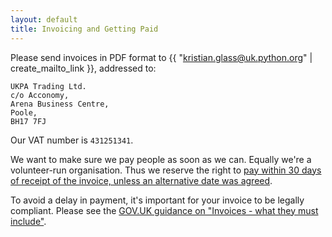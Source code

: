 ```yaml
---
layout: default
title: Invoicing and Getting Paid
---
```


Please send invoices in PDF format to {{ "kristian.glass@uk.python.org" | create_mailto_link }}, addressed to:

```
UKPA Trading Ltd.
c/o Acconomy,
Arena Business Centre,
Poole,
BH17 7FJ
```

Our VAT number is `431251341`.

We want to make sure we pay people as soon as we can.
Equally we're a volunteer-run organisation.
Thus we reserve the right to [pay within 30 days of receipt of the invoice, unless an alternative date was agreed](https://www.gov.uk/invoicing-and-taking-payment-from-customers/payment-obligations).

To avoid a delay in payment, it's important for your invoice to be legally compliant.
Please see the [GOV.UK guidance on "Invoices - what they must include"](https://www.gov.uk/invoicing-and-taking-payment-from-customers/invoices-what-they-must-include).
